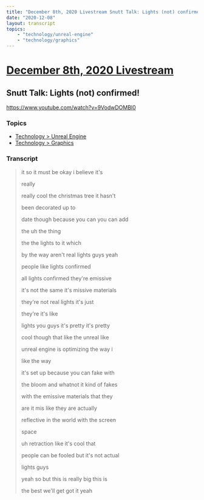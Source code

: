 ```yaml
---
title: "December 8th, 2020 Livestream Snutt Talk: Lights (not) confirmed!"
date: "2020-12-08"
layout: transcript
topics:
    - "technology/unreal-engine"
    - "technology/graphics"
---
```

# [December 8th, 2020 Livestream](../2020-12-08.md)
## Snutt Talk: Lights (not) confirmed!
https://www.youtube.com/watch?v=9VodwDOMBl0

### Topics
* [Technology > Unreal Engine](../topics/technology/unreal-engine.md)
* [Technology > Graphics](../topics/technology/graphics.md)

### Transcript

> it so it must be okay i believe it's
> 
> really
> 
> really cool the christmas tree it hasn't
> 
> been decorated up to
> 
> date though because you can you can add
> 
> the uh the thing
> 
> the the lights to it which
> 
> by the way aren't real lights guys yeah
> 
> people like lights confirmed
> 
> all lights confirmed they're emissive
> 
> it's not the same it's missive materials
> 
> they're not real lights it's just
> 
> they're it's like
> 
> lights you guys it's pretty it's pretty
> 
> cool though that like the unreal like
> 
> unreal engine is optimizing the way i
> 
> like the way
> 
> it's set up because you can fake with
> 
> the bloom and whatnot it kind of fakes
> 
> with the emissive materials that they
> 
> are it mis like they are actually
> 
> reflective in the world with the screen
> 
> space
> 
> uh retraction like it's cool that
> 
> people can be fooled but it's not actual
> 
> lights guys
> 
> yeah so but this is really big this is
> 
> the best we'll get got it yeah
> 
